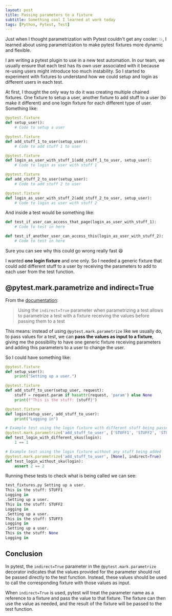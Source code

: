 ```yaml
---
layout: post
title: Passing parameters to a fixture
subtitle: Something cool I learned at work today
tags: [Python, Pytest, Test]
---
```


Just when I thought parametrization with Pytest couldn't get any cooler: :boom:, I learned about using parametrization to make pytest fixtures more dynamic and flexible.

I am writing a pytest plugin to use in a new test automation. In our team, we usually ensure that each test has its own user associated with it because re-using users might introduce too much instability. So I started to experiment with fixtures to understand how we could setup and login as different users in each test.

At first, I thought the only way to do it was creating multiple chained fixtures. One fixture to setup a user, another fixture to add stuff to a user (to make it different) and one login fixture for each different type of user. Something like:

```python
@pytest.fixture
def setup_user():
    # Code to setup a user

@pytest.fixture
def add_stuff_1_to_user(setup_user):
    # Code to add stuff 1 to user

@pytest.fixture
def login_as_user_with_stuff_1(add_stuff_1_to_user, setup_user):
    # Code to login as user with stuff 1

@pytest.fixture
def add_stuff_2_to_user(setup_user):
    # Code to add stuff 2 to user

@pytest.fixture
def login_as_user_with_stuff_2(add_stuff_2_to_user, setup_user):
    # Code to login as user with stuff 2
```

And inside a test would be something like:

```python
def test_if_user_can_access_that_page(login_as_user_with_stuff_1):
    # Code to test in here

def test_if_another_user_can_access_this(login_as_user_with_stuff_2):
    # Code to test in here
```

Sure you can see why this could go wrong really fast :satisfied:

I wanted **one login fixture** and one only. So I needed a generic fixture that could add different stuff to a user by receiving the parameters to add to each user from the test function.

## @pytest.mark.parametrize and indirect=True

From the [documentation](https://docs.pytest.org/en/stable/example/parametrize.html#indirect-parametrization):
> Using the `indirect=True` parameter when parametrizing a test allows to parametrize a test with a fixture receiving the values before passing them to a test

This means: instead of using `@pytest.mark.parametrize` like we usually do, to pass values for a test, we can **pass the values as input to a fixture**, giving me the possibility to have one generic fixture receiving parameters and adding this parameters to a user to change the user.

So I could have something like:

```python
@pytest.fixture
def setup_user():
    print("Setting up a user.")

@pytest.fixture
def add_stuff_to_user(setup_user, request):
    stuff = request.param if hasattr(request, 'param') else None
    print(f"This is the stuff: {stuff}")

@pytest.fixture
def login(setup_user, add_stuff_to_user):  
    print("Logging in")

# Example test using the login fixture with different stuff being passed
@pytest.mark.parametrize('add_stuff_to_user', ['STUFF1', 'STUFF2', 'STUFF3'], indirect=True)
def test_login_with_different_skus(login):
    1 == 1 

# Example test using the login fixture without any stuff being added
@pytest.mark.parametrize('add_stuff_to_user', [None], indirect=True)
def test_login_without_sku(login):
    assert 2 == 2    
```

Running these tests to check what is being called we can see:

```python
test_fixtures.py Setting up a user.
This is the stuff: STUFF1
Logging in
.Setting up a user.
This is the stuff: STUFF2
Logging in
.Setting up a user.
This is the stuff: STUFF3
Logging in
.Setting up a user.
This is the stuff: None
Logging in

```

## Conclusion

In pytest, the `indirect=True` parameter in the `@pytest.mark.parametrize` decorator indicates that the values provided for the parameter should not be passed directly to the test function. Instead, these values should be used to call the corresponding fixture with those values as input.

When `indirect=True` is used, pytest will treat the parameter name as a reference to a fixture and pass the value to that fixture. The fixture can then use the value as needed, and the result of the fixture will be passed to the test function.
